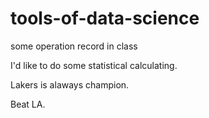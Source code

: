 # tools-of-data-science
some operation record in class

I'd like to do some statistical calculating.

Lakers is alaways champion.

Beat LA.

